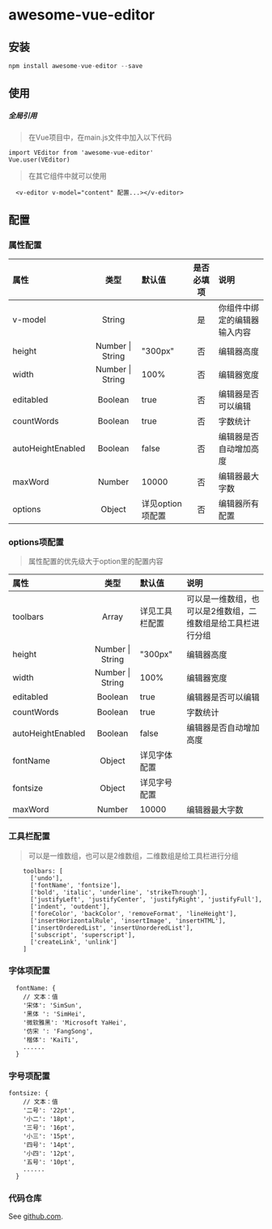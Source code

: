 # awesome-vue-editor

## 安装
``` javascript
npm install awesome-vue-editor --save
```

## 使用

##### 全局引用

> 在Vue项目中，在main.js文件中加入以下代码
```
import VEditor from 'awesome-vue-editor'
Vue.user(VEditor)
```
> 在其它组件中就可以使用
```
  <v-editor v-model="content" 配置...></v-editor>
```

## 配置

### 属性配置

|属性|类型|默认值|是否必填项| 说明|
|:-----|:----:|:----|:-----:|:-----|
|v-model     |  String ||是|你组件中绑定的编辑器输入内容|
|height     |  Number \| String |"300px"|否|编辑器高度|
|width|Number \| String|100%|否|编辑器宽度|
|editabled|Boolean|true|否|编辑器是否可以编辑|
|countWords|Boolean|true|否|字数统计|
|autoHeightEnabled|Boolean|false|否|编辑器是否自动增加高度
|maxWord| Number |10000|否|编辑器最大字数
|options| Object |详见option项配置|否|编辑器所有配置

### options项配置

> 属性配置的优先级大于option里的配置内容

|属性|类型|默认值|说明|
|:-----|:----:|:----|:-----|
|toolbars   | Array    |  详见工具栏配置   | 可以是一维数组，也可以是2维数组，二维数组是给工具栏进行分组
|height     |  Number \| String |"300px"|编辑器高度|
|width|Number \| String|100%|编辑器宽度|
|editabled|Boolean|true|编辑器是否可以编辑|
|countWords|Boolean|true|字数统计|
|autoHeightEnabled|Boolean|false|编辑器是否自动增加高度
|fontName|Object|详见字体配置|
|fontsize|Object|详见字号配置|
|maxWord| Number |10000|编辑器最大字数

### 工具栏配置
> 可以是一维数组，也可以是2维数组，二维数组是给工具栏进行分组
```
    toolbars: [
      ['undo'],
      ['fontName', 'fontsize'],
      ['bold', 'italic', 'underline', 'strikeThrough'],
      ['justifyLeft', 'justifyCenter', 'justifyRight', 'justifyFull'],
      ['indent', 'outdent'],
      ['foreColor', 'backColor', 'removeFormat', 'lineHeight'],
      ['insertHorizontalRule', 'insertImage', 'insertHTML'],
      ['insertOrderedList', 'insertUnorderedList'],
      ['subscript', 'superscript'],
      ['createLink', 'unlink']
    ]
```
### 字体项配置
```
  fontName: {
    // 文本：值
    '宋体': 'SimSun',
    '黑体 ': 'SimHei',
    '微软雅黑': 'Microsoft YaHei',
    '仿宋 ': 'FangSong',
    '楷体': 'KaiTi',
    ......
  }
```

### 字号项配置
```
fontsize: {
    // 文本：值
    '二号': '22pt',
    '小二': '18pt',
    '三号': '16pt',
    '小三': '15pt',
    '四号': '14pt',
    '小四': '12pt',
    '五号': '10pt',
    ......
  }
```

### 代码仓库
See [github.com](https://github.com/jinying5012/Awesome-Vue-Editor).
